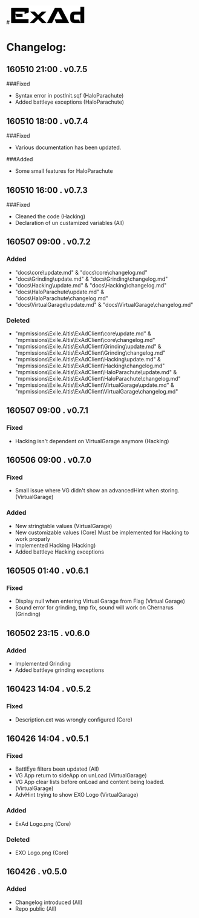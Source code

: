 #<img src="logo.png" alt="ExAd" width="200" />

# Changelog:  

## 160510 21:00 . v0.7.5  
###Fixed 
* Syntax error in postInit.sqf (HaloParachute)
* Added battleye exceptions (HaloParachute)

## 160510 18:00 . v0.7.4  
###Fixed 
* Various documentation has been updated. 
  
###Added 
* Some small features for HaloParachute
  
## 160510 16:00 . v0.7.3  
###Fixed   
* Cleaned the code (Hacking)  
* Declaration of un custamized variables (All)  

## 160507 09:00 . v0.7.2  
### Added 
* "docs\core\update.md" & "docs\core\changelog.md"
* "docs\Grinding\update.md" & "docs\Grinding\changelog.md"
* "docs\Hacking\update.md" & "docs\Hacking\changelog.md"
* "docs\HaloParachute\update.md" & "docs\HaloParachute\changelog.md"
* "docs\VirtualGarage\update.md" & "docs\VirtualGarage\changelog.md"

### Deleted  
* "mpmissions\Exile.Altis\ExAdClient\core\update.md" & "mpmissions\Exile.Altis\ExAdClient\core\changelog.md"
* "mpmissions\Exile.Altis\ExAdClient\Grinding\update.md" & "mpmissions\Exile.Altis\ExAdClient\Grinding\changelog.md"
* "mpmissions\Exile.Altis\ExAdClient\Hacking\update.md" & "mpmissions\Exile.Altis\ExAdClient\Hacking\changelog.md"
* "mpmissions\Exile.Altis\ExAdClient\HaloParachute\update.md" & "mpmissions\Exile.Altis\ExAdClient\HaloParachute\changelog.md"
* "mpmissions\Exile.Altis\ExAdClient\VirtualGarage\update.md" & "mpmissions\Exile.Altis\ExAdClient\VirtualGarage\changelog.md"

## 160507 09:00 . v0.7.1  
### Fixed 
* Hacking isn't dependent on VirtualGarage anymore (Hacking)
  
## 160506 09:00 . v0.7.0  
### Fixed 
* Small issue where VG didn't show an advancedHint when storing. (VirtualGarage)

### Added
* New stringtable values (VirtualGarage)
* New customizable values (Core)
Must be implemented for Hacking to work proparly
* Implemented Hacking (Hacking)
* Added battleye Hacking exceptions

## 160505 01:40 . v0.6.1  
### Fixed 
* Display null when entering Virtual Garage from Flag (Virtual Garage)
* Sound error for grinding, tmp fix, sound will work on Chernarus (Grinding)

## 160502 23:15 . v0.6.0  
### Added
* Implemented Grinding
* Added battleye grinding exceptions  

## 160423 14:04 . v0.5.2  
### Fixed  
* Description.ext was wrongly configured (Core) 

## 160426 14:04 . v0.5.1  
### Fixed  
* BattlEye filters been updated  (All)
* VG App return to sideApp on unLoad  (VirtualGarage)
* VG App clear lists before onLoad and content being loaded. (VirtualGarage)
* AdvHint trying to show EXO Logo  (VirtualGarage)
  
### Added
* ExAd Logo.png  (Core)
  
### Deleted
* EXO Logo.png (Core)

## 160426 . v0.5.0  
### Added
* Changelog introduced (All)
* Repo public  (All)
